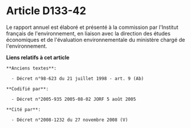 # Article D133-42

Le rapport annuel est élaboré et présenté à la commission par l'Institut français de l'environnement, en liaison avec la
direction des études économiques et de l'évaluation environnementale du ministère chargé de l'environnement.

**Liens relatifs à cet article**

	**Anciens textes**:

	  - Décret n°98-623 du 21 juillet 1998 - art. 9 (Ab)

	**Codifié par**:

	  - Décret n°2005-935 2005-08-02 JORF 5 août 2005

	**Cité par**:

	  - Décret n°2008-1232 du 27 novembre 2008 (V)
